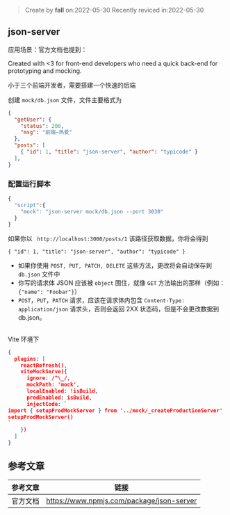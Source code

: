 > Create by **fall** on:2022-05-30
> Recently reviced in:2022-05-30

## json-server

应用场景：官方文档也提到：

Created with <3 for front-end developers who need a quick back-end for prototyping and mocking.

小于三个前端开发者，需要搭建一个快速的后端

创建 `mock/db.json` 文件，文件主要格式为

```json
{
  "getUser": {
    "status": 200,
    "msg": "前端—热爱"
  },
  "posts": [
    { "id": 1, "title": "json-server", "author": "typicode" }
  ],
}
```

### 配置运行脚本

```js
{
  "script":{
    "mock": "json-server mock/db.json --port 3030"
  }
}
```

如果你以 ` http://localhost:3000/posts/1` 该路径获取数据，你将会得到

`{ "id": 1, "title": "json-server", "author": "typicode" }`

- 如果你使用 `POST, PUT, PATCH, DELETE` 这些方法，更改将会自动保存到 `db.json` 文件中
- 你写的请求体 JSON 应该被 `object` 围住，就像 `GET` 方法输出的那样（例如：`{"name": "Foobar"}`）
- `POST`，`PUT`，`PATCH` 请求，应该在请求体内包含 `Content-Type: application/json` 请求头，否则会返回 2XX 状态码，但是不会更改数据到 db.json。

## 

Vite 环境下

```json
{
  plugins: [
    reactRefresh(),
    viteMockServe({
      ignore: /^\_/,
      mockPath: 'mock',
      localEnabled: !isBuild,
      prodEnabled: isBuild,
      injectCode: `
import { setupProdMockServer } from '../mock/_createProductionServer'
setupProdMockServer()
`
    })
  ]
}
```



## 参考文章

| 参考文章 | 链接                                      |
| -------- | ----------------------------------------- |
| 官方文档 | https://www.npmjs.com/package/json-server |
